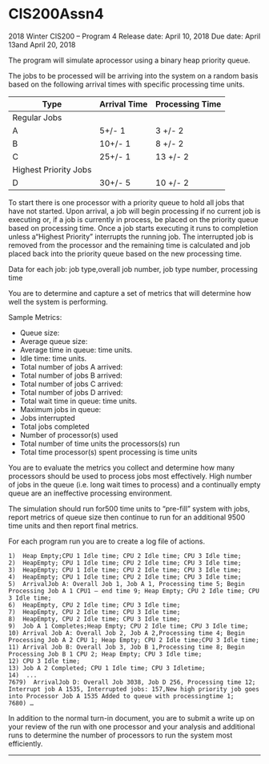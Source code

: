 # CIS200Assn4

2018 Winter CIS200 – Program 4
Release date:  April 10, 2018
Due date: April 13and April 20, 2018

The program will simulate aprocessor using a binary heap priority queue.

The jobs to be processed will be arriving into the system on a random basis based on the following arrival times with specific processing time units.

| Type                  | Arrival Time | Processing Time |
| --------------------- | ------------ | --------------- |
| Regular Jobs          |              |                 |
| A                     | 5+/- 1       | 3 +/- 2         |
| B                     | 10+/- 1      | 8 +/- 2         |
| C                     | 25+/- 1      | 13 +/- 2        |
| Highest Priority Jobs |              |                 |
| D                     | 30+/- 5      | 10 +/- 2        |

To start there is one processor with a priority queue to hold all jobs that have not started. Upon arrival, a job will begin processing if no current job is executing or, if a job is currently in process, be placed on the priority queue based on processing time. Once a job starts executing it runs to completion unless a“Highest Priority” interrupts the running job. The interrupted job is removed from the processor and the remaining time is calculated and job placed back into the priority queue based on the new processing time.

Data for each job: job type,overall job number, job type number, processing time

You are to determine and capture a set of metrics that will determine how well the system is performing.

 

Sample Metrics:

- Queue size: <value every x time units>
- Average queue size: <value>
- Average time in queue: <value> time units.
- Idle time: <value> time units.
- Total number of jobs A arrived: <value>
- Total number of jobs B arrived: <value>
- Total number of jobs C arrived: <value>
- Total number of jobs D arrived: <value>
- Total wait time in queue: <value> time units.
- Maximum jobs in queue: <value>
- Jobs interrupted <value>
- Total jobs completed <value>
- Number of processor(s) used <value>
- Total number of time units the processors(s) run<value>
- Total time processor(s) spent processing is<value> time units

You are to evaluate the metrics you collect and determine how many processors should be used to process jobs most effectively. High number of jobs in the queue (i.e. long wait times to process) and a continually empty queue are an ineffective processing environment. 

The simulation should run for500 time units to “pre-fill” system with jobs, report metrics of queue size then continue to run for an additional 9500 time units and then report final metrics.

For each program run you are to create a log file of actions.

```
1)  Heap Empty;CPU 1 Idle time; CPU 2 Idle time; CPU 3 Idle time;
2)  HeapEmpty; CPU 1 Idle time; CPU 2 Idle time; CPU 3 Idle time;
3)  HeapEmpty; CPU 1 Idle time; CPU 2 Idle time; CPU 3 Idle time;
4)  HeapEmpty; CPU 1 Idle time; CPU 2 Idle time; CPU 3 Idle time;
5)  ArrivalJob A: Overall Job 1, Job A 1, Processing time 5; Begin Processing Job A 1 CPU1 – end time 9; Heap Empty; CPU 2 Idle time; CPU 3 Idle time;
6)  HeapEmpty, CPU 2 Idle time; CPU 3 Idle time;
7)  HeapEmpty, CPU 2 Idle time; CPU 3 Idle time;
8)  HeapEmpty, CPU 2 Idle time; CPU 3 Idle time;
9)  Job A 1 Completes;Heap Empty; CPU 2 Idle time; CPU 3 Idle time;
10) Arrival Job A: Overall Job 2, Job A 2,Processing time 4; Begin Processing Job A 2 CPU 1; Heap Empty; CPU 2 Idle time;CPU 3 Idle time;
11) Arrival Job B: Overall Job 3, Job B 1,Processing time 8; Begin Processing Job B 1 CPU 2; Heap Empty; CPU 3 Idle time;
12) CPU 3 Idle time;
13) Job A 2 Completed; CPU 1 Idle time; CPU 3 Idletime; 
14)  ...
7679)  ArrivalJob D: Overall Job 3038, Job D 256, Processing time 12;  Interrupt job A 1535, Interrupted jobs: 157,New high priority job goes into Processor Job A 1535 Added to queue with processingtime 1; 
7680) …
```

In addition to the normal turn-in document, you are to submit a write up on your review of the run with one processor and your analysis and additional runs to determine the number of processors to run the system most efficiently. 

** **